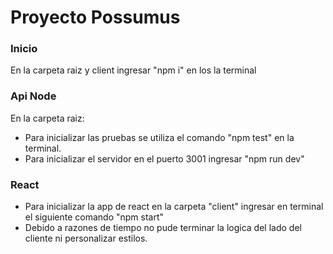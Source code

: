 # Proyecto Possumus

### Inicio

En la carpeta raiz y client ingresar "npm i" en los la terminal

### Api Node

En la carpeta raiz:

* Para inicializar las pruebas se utiliza el comando "npm test" en la terminal.
* Para inicializar el servidor en el puerto 3001 ingresar "npm run dev"

### React

* Para inicializar la app de react en la carpeta "client" ingresar en terminal el siguiente comando "npm start"
* Debido a razones de tiempo no pude terminar la logica del lado del cliente ni personalizar estilos.